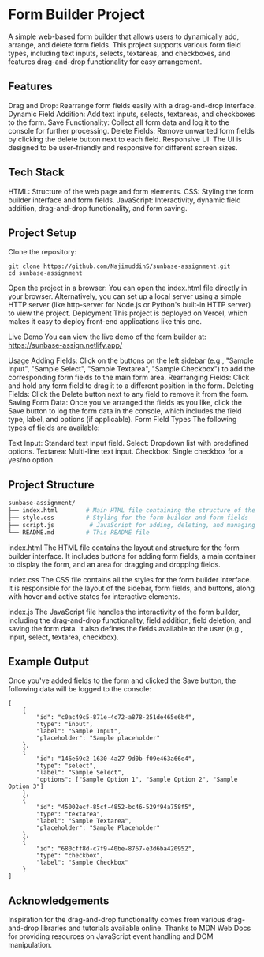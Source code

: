 # Form Builder Project
A simple web-based form builder that allows users to dynamically add, arrange, and delete form fields. This project supports various form field types, including text inputs, selects, textareas, and checkboxes, and features drag-and-drop functionality for easy arrangement.

## Features
Drag and Drop: Rearrange form fields easily with a drag-and-drop interface.
Dynamic Field Addition: Add text inputs, selects, textareas, and checkboxes to the form.
Save Functionality: Collect all form data and log it to the console for further processing.
Delete Fields: Remove unwanted form fields by clicking the delete button next to each field.
Responsive UI: The UI is designed to be user-friendly and responsive for different screen sizes.
## Tech Stack
HTML: Structure of the web page and form elements.
CSS: Styling the form builder interface and form fields.
JavaScript: Interactivity, dynamic field addition, drag-and-drop functionality, and form saving.
## Project Setup
Clone the repository:
```
git clone https://github.com/NajimuddinS/sunbase-assignment.git
cd sunbase-assignment
```
Open the project in a browser:
You can open the index.html file directly in your browser.
Alternatively, you can set up a local server using a simple HTTP server (like http-server for Node.js or Python's built-in HTTP server) to view the project.
Deployment
This project is deployed on Vercel, which makes it easy to deploy front-end applications like this one.

Live Demo
You can view the live demo of the form builder at:
https://sunbase-assign.netlify.app/

Usage
Adding Fields: Click on the buttons on the left sidebar (e.g., "Sample Input", "Sample Select", "Sample Textarea", "Sample Checkbox") to add the corresponding form fields to the main form area.
Rearranging Fields: Click and hold any form field to drag it to a different position in the form.
Deleting Fields: Click the Delete button next to any field to remove it from the form.
Saving Form Data: Once you've arranged the fields as you like, click the Save button to log the form data in the console, which includes the field type, label, and options (if applicable).
Form Field Types
The following types of fields are available:

Text Input: Standard text input field.
Select: Dropdown list with predefined options.
Textarea: Multi-line text input.
Checkbox: Single checkbox for a yes/no option.
## Project Structure
```bash
sunbase-assignment/
├── index.html        # Main HTML file containing the structure of the page
├── style.css         # Styling for the form builder and form fields
├── script.js          # JavaScript for adding, deleting, and managing form fields
└── README.md         # This README file
```
index.html
The HTML file contains the layout and structure for the form builder interface. It includes buttons for adding form fields, a main container to display the form, and an area for dragging and dropping fields.

index.css
The CSS file contains all the styles for the form builder interface. It is responsible for the layout of the sidebar, form fields, and buttons, along with hover and active states for interactive elements.

index.js
The JavaScript file handles the interactivity of the form builder, including the drag-and-drop functionality, field addition, field deletion, and saving the form data. It also defines the fields available to the user (e.g., input, select, textarea, checkbox).

## Example Output
Once you've added fields to the form and clicked the Save button, the following data will be logged to the console:
```
[
    {
        "id": "c0ac49c5-871e-4c72-a878-251de465e6b4",
        "type": "input",
        "label": "Sample Input",
        "placeholder": "Sample placeholder"
    },
    {
        "id": "146e69c2-1630-4a27-9d0b-f09e463a66e4",
        "type": "select",
        "label": "Sample Select",
        "options": ["Sample Option 1", "Sample Option 2", "Sample Option 3"]
    },
    {
        "id": "45002ecf-85cf-4852-bc46-529f94a758f5",
        "type": "textarea",
        "label": "Sample Textarea",
        "placeholder": "Sample Placeholder"
    },
    {
        "id": "680cff8d-c7f9-40be-8767-e3d6ba420952",
        "type": "checkbox",
        "label": "Sample Checkbox"
    }
]
```

## Acknowledgements
Inspiration for the drag-and-drop functionality comes from various drag-and-drop libraries and tutorials available online.
Thanks to MDN Web Docs for providing resources on JavaScript event handling and DOM manipulation.
